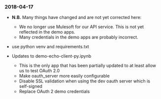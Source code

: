 ### 2018-04-17
* **N.B.** Many things have changed and are not yet corrected here:
  * We no longer use Mulesoft for our API service. This is not yet reflected in the demo apps.
  * Many credentials in the demo apps are probably incorrect.

* use python venv and requirements.txt

* Updates to demo-echo-client-py.ipynb
   * This is the only app that has been partially updated to at least allow us to test OAuth 2.0
   * Make oauth_server more easily configurable
   * Disable SSL validation when using the dev oauth server which is self-signed
   * Replace OAuth 2 demo credentials
